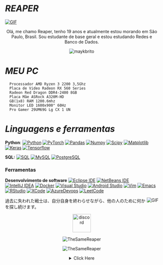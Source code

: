 #                                                                    *REAPER*



<a href="https://youtu.be/dQw4w9WgXcQ" target="blank"><img align="center" alt="GIF" src="https://i.pinimg.com/originals/8b/35/fe/8b35fef55fba1a201c9c7a11d3ec3d64.gif" /></a>


<p align="center">Olá, me chamo Reaper, tenho 19 anos e atualmente estou morando em São Paulo, Brasil. Sou estudante de base geral e estou estudando Redes e Banco de Dados.
</p>


<p align="center"> <img src="https://komarev.com/ghpvc/?username=TheSameReaper" alt="maykbrito" /> </p>



#                                                                    *MEU PC*

      Processador AMD Ryzen 3 2200 3,5Ghz 
      Placa de Video Radeon RX 560 Series
      Radeon Red Dragon DDR4-2400 8GB 
      Placa Mãe ASRock A320M-HD
      GB(1x8) RAM 1200.6mhz
      Monitor LED 1600x900" 60Hz
      Pro Gamer 29UM69G Lg CX 1 UN


#                                                                    *Linguagens e ferramentas*

  **Python**:
  [![Python](https://img.shields.io/badge/-Python-black?style=flat&logo=python&link=https://github.com/TheSameReaper/Python)](https://github.com/https://github.com/TheSameReaper/Python)
  [![PyTorch](https://img.shields.io/badge/-PyTorch-EE4C2C?style=flat&logo=PyTorch&logoColor=white&link=https://github.com/TheSameReaper/Python)](https://github.com/TheSameReaper/Python)
  [![Pandas](https://img.shields.io/badge/-Pandas-150458?style=flat&logo=Pandas&link=https://github.com/TheSameReaper/Python)](https://github.com/TheSameReaper/Python)
  [![Numpy](https://img.shields.io/badge/-Numpy-lightgray?style=flat&logo=Numpy&logoColor=white&link=https://github.com/TheSameReaper/Python)](https://github.com/TheSameReaper/Python)
  [![Scipy](https://img.shields.io/badge/-Scipy-blue?style=flat&logo=Scipy&logoColor=white&link=https://github.com/TheSameReaper/Python)](https://github.com/TheSameReaper/Python)
  [![Matplotlib](https://img.shields.io/badge/-Matplotlib-black?style=flat&logo=Matplotlib&logoColor=white&link=https://github.com/TheSameReaper/Python)](https://github.com/TheSameReaper/Python)
  [![Keras](https://img.shields.io/badge/-Keras-D00000?style=flat&logo=Keras&link=https://github.com/TheSameReaper/Python)](https://github.com/TheSameReaper/Python)
  [![Tensorflow](https://img.shields.io/badge/-Tensorflow-gray?style=flat&logo=tensorflow&link=https://github.com/TheSameReaper/Python)](https://github.com/TheSameReaper/Python) 

  **SQL:**
  [![SQL](https://img.shields.io/badge/-SQL-orange?style=flat&logo=sql&link=https://github.com/TheSameReaper)](https://github.com/TheSameReaper)
  [![MySQL](https://img.shields.io/badge/-MySQL-lightgray?style=flat&logo=mysql&link=https://github.com/TheSameReaper)](https://github.com/TheSameReaper)
  [![PostgreSQL](https://img.shields.io/badge/-PostgreSQL-blue?style=flat&logo=postgresql&link=https://github.com/TheSameReaper)](https://github.com/TheSameReaper)

### Ferramentas

**Desenvolvimento de software**
[![Eclipse IDE](https://img.shields.io/badge/-darkblue?style=flat&logo=Eclipse-IDE&logoColor=white&link=https://github.com/TheSameReaper "Eclipse IDE")](https://github.com/TheSameReaper)
[![NetBeans IDE](https://img.shields.io/badge/-1B6AC6?style=flat&logo=Apache-NetBeans-IDE&logoColor=white&link=https://github.com/TheSameReaper "NetBeans IDE")](https://github.com/TheSameReaper)
[![IntelliJ IDEA](https://img.shields.io/badge/-red?style=flat&logo=IntelliJ-IDEA&logoColor=white&link=https://github.com/TheSameReaper "IntelliJ IDEA")](https://github.com/TheSameReaper)
[![Docker](https://img.shields.io/badge/-2496ED?style=flat&logo=Docker&logoColor=white&link=https://github.com/TheSameReaper "Docker")](https://github.com/TheSameReaper)
[![Visual Studio](https://img.shields.io/badge/-007ACC?style=flat&logo=Visual-Studio-Code&logoColor=white&link=https://github.com/TheSameReaper "Visual Studio")](https://github.com/TheSameReaper)
[![Android Studio](https://img.shields.io/badge/-3DDC84?style=flat&logo=Android-Studio&logoColor=white&link=https://github.com/TheSameReaper "Android Studio" )](https://github.com/TheSameReaper)
[![Vim](https://img.shields.io/badge/-019733?style=flat&logo=Vim&logoColor=white&link=https://github.com/TheSameReaper "Vim")](https://github.com/TheSameReaper)
[![Emacs](https://img.shields.io/badge/-7F5AB6?style=flat&logo=GNU-Emacs&logoColor=white&link=https://github.com/TheSameReaper "Emacs")](https://github.com/TheSameReaper)
[![RStudio](https://img.shields.io/badge/-75AADB?style=flat&logo=RStudio&logoColor=white&link=https://github.com/TheSameReaper "RStudio")](https://github.com/TheSameReaper)
[![XCode](https://img.shields.io/badge/-1575F9?style=flat&logo=Xcode&logoColor=white&link=https://github.com/TheSameReaper "XCode")](https://github.com/TheSameReaper)
[![AzureDevops](https://img.shields.io/badge/-0175C2?style=flat&logo=azureDevops&logoColor=white&link=https://github.com/TheSameReaper "AzureDevops")](https://github.com/TheSameReaper)
[![LeetCode](https://img.shields.io/badge/-02569B?style=flat&logo=leetCode&logoColor=white&link=https://github.com/TheSameReaper "LeetCode")](https://github.com/TheSameReaper)


<a href="https://youtu.be/dLOJiV0SkuI" target="blank"><img align="right" alt="GIF" src="https://i2.wp.com/allhtaccess.info/wp-content/uploads/2018/03/programming.gif?fit=1281%2C716&ssl=1" /></a>

過去に失われた戦士は、自分自身を終わらせながら、他の人のために何かを探し続けます。
<p align="center">
<a href="https://discord.gg/3JYycYbTYt" target="blank"><img align="center" src="https://discordemoji.com/assets/emoji/3702_party_discord.gif" alt="discord" height="60" width="60"/></a>
</p>


<p align="center"><img src="https://github-readme-stats.vercel.app/api?username=TheSameReaper&theme=graywhite&show_icons=true" alt="TheSameReaper"/></p>

<p align="center"><img src="https://github-readme-stats.vercel.app/api/top-langs/?username=TheSameReaper&theme=graywhite&layout=compact&card_width=450" alt="TheSameReaper"/></p>


 <details style='text-align: center;' align='center'>
  <summary> Click Here </summary>
  <p style="text-align: center;"align="center">============================================================</p>

<a href="https://youtu.be/LIlZCmETvsY" target="blank"><img align="center" alt="GIF" src="https://i.pinimg.com/originals/b2/b0/2f/b2b02f3b94075334edb07f8e6f8c0d11.gif" /></a>

  <p style="text-align: center;"align="center">============================================================</p>
</details>

